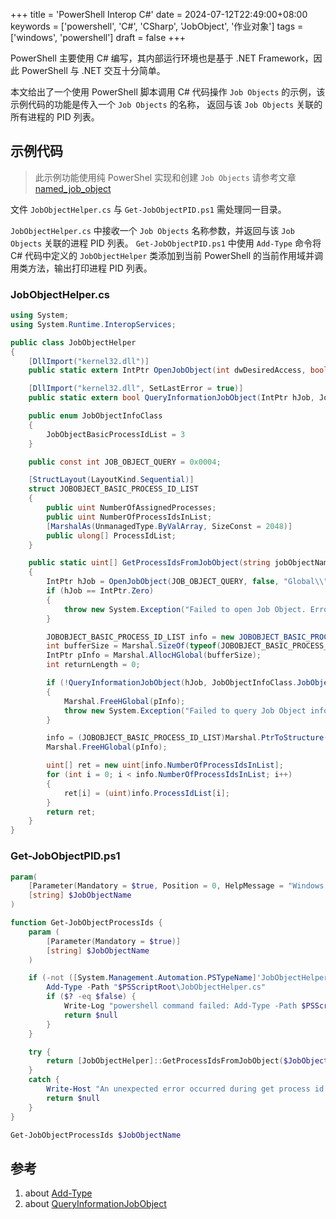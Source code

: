 +++
title = 'PowerShell Interop C#'
date = 2024-07-12T22:49:00+08:00
keywords = ['powershell', 'C#', 'CSharp', 'JobObject', '作业对象']
tags = ['windows', 'powershell']
draft = false
+++

PowerShell 主要使用 C# 编写，其内部运行环境也是基于 .NET Framework，因此 PowerShell 与 .NET 交互十分简单。

本文给出了一个使用 PowerShell 脚本调用 C# 代码操作 `Job Objects` 的示例，该示例代码的功能是传入一个 `Job Objects` 的名称，
返回与该 `Job Objects` 关联的所有进程的 PID 列表。


## 示例代码

> 此示例功能使用纯 PowerShel 实现和创建 `Job Objects` 请参考文章 [named_job_object](/powershell/named_job_object/)

文件 `JobObjectHelper.cs` 与 `Get-JobObjectPID.ps1` 需处理同一目录。

`JobObjectHelper.cs` 中接收一个 `Job Objects` 名称参数，并返回与该 `Job Objects` 关联的进程 PID 列表。
`Get-JobObjectPID.ps1` 中使用 `Add-Type` 命令将 C# 代码中定义的 `JobObjectHelper` 类添加到当前 PowerShell 
的当前作用域并调用类方法，输出打印进程 PID 列表。

### JobObjectHelper.cs

```cs
using System;
using System.Runtime.InteropServices;

public class JobObjectHelper
{
    [DllImport("kernel32.dll")]
    public static extern IntPtr OpenJobObject(int dwDesiredAccess, bool bInheritHandle, string lpName);

    [DllImport("kernel32.dll", SetLastError = true)]
    public static extern bool QueryInformationJobObject(IntPtr hJob, JobObjectInfoClass infoClass, IntPtr lpJobObjectInfo, int cbJobObjectInfoLength, out int lpReturnLength);

    public enum JobObjectInfoClass
    {
        JobObjectBasicProcessIdList = 3
    }

    public const int JOB_OBJECT_QUERY = 0x0004;

    [StructLayout(LayoutKind.Sequential)]
    struct JOBOBJECT_BASIC_PROCESS_ID_LIST
    {
        public uint NumberOfAssignedProcesses;
        public uint NumberOfProcessIdsInList;
        [MarshalAs(UnmanagedType.ByValArray, SizeConst = 2048)]
        public ulong[] ProcessIdList;
    }

    public static uint[] GetProcessIdsFromJobObject(string jobObjectName)
    {
        IntPtr hJob = OpenJobObject(JOB_OBJECT_QUERY, false, "Global\\" + jobObjectName);
        if (hJob == IntPtr.Zero)
        {
            throw new System.Exception("Failed to open Job Object. Error code: " + Marshal.GetLastWin32Error());
        }

        JOBOBJECT_BASIC_PROCESS_ID_LIST info = new JOBOBJECT_BASIC_PROCESS_ID_LIST();
        int bufferSize = Marshal.SizeOf(typeof(JOBOBJECT_BASIC_PROCESS_ID_LIST));
        IntPtr pInfo = Marshal.AllocHGlobal(bufferSize);
        int returnLength = 0;

        if (!QueryInformationJobObject(hJob, JobObjectInfoClass.JobObjectBasicProcessIdList, pInfo, bufferSize, out returnLength))
        {
            Marshal.FreeHGlobal(pInfo);
            throw new System.Exception("Failed to query Job Object information. Error code: " + Marshal.GetLastWin32Error());
        }

        info = (JOBOBJECT_BASIC_PROCESS_ID_LIST)Marshal.PtrToStructure(pInfo, typeof(JOBOBJECT_BASIC_PROCESS_ID_LIST));
        Marshal.FreeHGlobal(pInfo);

        uint[] ret = new uint[info.NumberOfProcessIdsInList];
        for (int i = 0; i < info.NumberOfProcessIdsInList; i++)
        {
            ret[i] = (uint)info.ProcessIdList[i];
        }
        return ret;
    }
}
```

### Get-JobObjectPID.ps1

```powershell
param(
    [Parameter(Mandatory = $true, Position = 0, HelpMessage = "Windows Job Object Name")]
    [string] $JobObjectName
)

function Get-JobObjectProcessIds {
    param (
        [Parameter(Mandatory = $true)]
        [string] $JobObjectName
    )

    if (-not ([System.Management.Automation.PSTypeName]'JobObjectHelper').Type) {
        Add-Type -Path "$PSScriptRoot\JobObjectHelper.cs"
        if ($? -eq $false) {
            Write-Log "powershell command failed: Add-Type -Path $PSScriptRoot\JobObjectHelper.cs"
            return $null
        }
    }

    try {
        return [JobObjectHelper]::GetProcessIdsFromJobObject($JobObjectName)
    }
    catch {
        Write-Host "An unexpected error occurred during get process id in JobObject $JobObjectName : $_"
        return $null
    }
}

Get-JobObjectProcessIds $JobObjectName
```

## 参考

1. about [Add-Type](https://learn.microsoft.com/en-us/powershell/module/microsoft.powershell.utility/add-type)
2. about [QueryInformationJobObject](https://learn.microsoft.com/en-us/windows/win32/api/jobapi2/nf-jobapi2-queryinformationjobobject)
